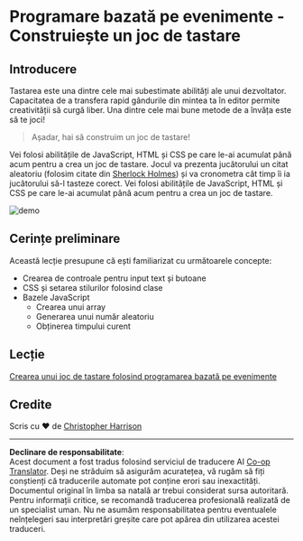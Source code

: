<!--
CO_OP_TRANSLATOR_METADATA:
{
  "original_hash": "957547b822c40042e07d591c4fbfde4f",
  "translation_date": "2025-08-27T23:07:31+00:00",
  "source_file": "4-typing-game/README.md",
  "language_code": "ro"
}
-->
# Programare bazată pe evenimente - Construiește un joc de tastare

## Introducere

Tastarea este una dintre cele mai subestimate abilități ale unui dezvoltator. Capacitatea de a transfera rapid gândurile din mintea ta în editor permite creativității să curgă liber. Una dintre cele mai bune metode de a învăța este să te joci!

> Așadar, hai să construim un joc de tastare!

Vei folosi abilitățile de JavaScript, HTML și CSS pe care le-ai acumulat până acum pentru a crea un joc de tastare. Jocul va prezenta jucătorului un citat aleatoriu (folosim citate din [Sherlock Holmes](https://en.wikipedia.org/wiki/Sherlock_Holmes)) și va cronometra cât timp îi ia jucătorului să-l tasteze corect. Vei folosi abilitățile de JavaScript, HTML și CSS pe care le-ai acumulat până acum pentru a crea un joc de tastare.

![demo](../../../4-typing-game/images/demo.gif)

## Cerințe preliminare

Această lecție presupune că ești familiarizat cu următoarele concepte:

- Crearea de controale pentru input text și butoane
- CSS și setarea stilurilor folosind clase
- Bazele JavaScript
  - Crearea unui array
  - Generarea unui număr aleatoriu
  - Obținerea timpului curent

## Lecție

[Crearea unui joc de tastare folosind programarea bazată pe evenimente](./typing-game/README.md)

## Credite

Scris cu ♥️ de [Christopher Harrison](http://www.twitter.com/geektrainer)

---

**Declinare de responsabilitate**:  
Acest document a fost tradus folosind serviciul de traducere AI [Co-op Translator](https://github.com/Azure/co-op-translator). Deși ne străduim să asigurăm acuratețea, vă rugăm să fiți conștienți că traducerile automate pot conține erori sau inexactități. Documentul original în limba sa natală ar trebui considerat sursa autoritară. Pentru informații critice, se recomandă traducerea profesională realizată de un specialist uman. Nu ne asumăm responsabilitatea pentru eventualele neînțelegeri sau interpretări greșite care pot apărea din utilizarea acestei traduceri.